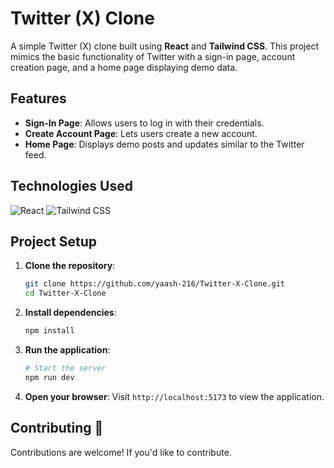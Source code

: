 # Twitter (X) Clone

A simple Twitter (X) clone built using **React** and **Tailwind CSS**. This project mimics the basic functionality of Twitter with a sign-in page, account creation page, and a home page displaying demo data.

## Features

- **Sign-In Page**: Allows users to log in with their credentials.
- **Create Account Page**: Lets users create a new account.
- **Home Page**: Displays demo posts and updates similar to the Twitter feed.

## Technologies Used

![React](https://img.shields.io/badge/React-20232A?style=for-the-badge&logo=react&logoColor=61DAFB)
![Tailwind CSS](https://img.shields.io/badge/Tailwind_CSS-38B2AC?style=for-the-badge&logo=tailwind-css&logoColor=white)

## Project Setup

1. **Clone the repository**:
   ```bash
   git clone https://github.com/yaash-216/Twitter-X-Clone.git
   cd Twitter-X-Clone
   ```

2. **Install dependencies**:
   ```bash
   npm install
   ```


3. **Run the application**:
   ```bash
   # Start the server
   npm run dev
   ```
   
4. **Open your browser**:
   Visit `http://localhost:5173` to view the application.

## Contributing 🤝

Contributions are welcome! If you'd like to contribute.
